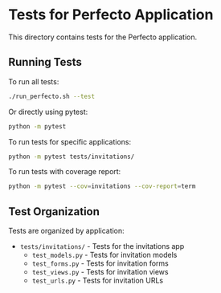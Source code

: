 # Tests for Perfecto Application

This directory contains tests for the Perfecto application.

## Running Tests

To run all tests:

```bash
./run_perfecto.sh --test
```

Or directly using pytest:

```bash
python -m pytest
```

To run tests for specific applications:

```bash
python -m pytest tests/invitations/
```

To run tests with coverage report:

```bash
python -m pytest --cov=invitations --cov-report=term
```

## Test Organization

Tests are organized by application:

- `tests/invitations/` - Tests for the invitations app
  - `test_models.py` - Tests for invitation models
  - `test_forms.py` - Tests for invitation forms
  - `test_views.py` - Tests for invitation views
  - `test_urls.py` - Tests for invitation URLs
